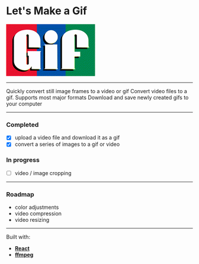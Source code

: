 # Let's Make a Gif

![](/public/assets/sample1.gif)

---
Quickly convert still image frames to a video or gif
Convert video files to a gif. Supports most major formats
Download and save newly created gifs to your computer

---

### Completed
- [x] upload a video file and download it as a gif
- [x] convert a series of images to a gif or video

### In progress
- [ ] video / image cropping

---

### Roadmap
  - color adjustments
  - video compression 
  - video resizing

---
Built with:
-  __[React](https://reactjs.org/)__
- __[ffmpeg](https://ffmpeg.org/)__




